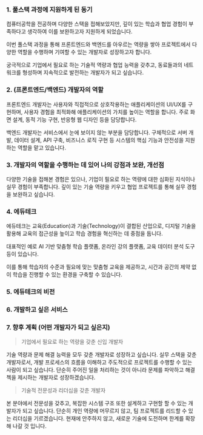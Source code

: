 ### 1. 풀스택 과정에 지원하게 된 동기
컴퓨터공학을 전공하며 다양한 스택을 접해보았지만, 깊이 있는 학습과 협업 경험이 부족하다고 생각하여 이를 보완하고자 지원하게 되었습니다.

이번 풀스택 과정을 통해 프론트엔드와 백엔드를 아우르는 역량을 쌓아 프로젝트에서 다양한 역할을 수행하며 기여할 수 있는 개발자로 성장하고자 합니다.

궁극적으로 기업에서 필요로 하는 기술적 역량과 협업 능력을 갖추고, 동료들과의 네트워크를 형성하며 지속적으로 발전하는 개발자가 되고 싶습니다.

### 2. (프론트엔드/백엔드) 개발자의 역할
프론트엔드 개발자는 사용자와 직접적으로 상호작용하는 애플리케이션의 UI/UX를 구현하며, 사용자 경험을 최적화해 애플리케이션의 가치를 높이는 역할을 합니다. 주로 화면 설계, 동적 기능 구현, 반응형 웹 디자인 등을 담당합니다.

백엔드 개발자는 서비스에서 눈에 보이지 않는 부분을 담당합니다. 구체적으로 서버 개발, 데이터 설계, API 구축, 비즈니스 로직 구현 등 시스템의 핵심 기능과 안전성을 지원하는 역할을 맡고 있습니다.

### 3. 개발자의 역할을 수행하는 데 있어 나의 강점과 보완, 개선점
다양한 기술을 접해본 경험은 있으나, 기업이 필요로 하는 역량에 대한 심화된 지식이나 실무 경험이 부족합니다. 깊이 있는 기술 역량을 키우고 협업 프로젝트를 통해 실무 경험을 보완하고 싶습니다.

### 4. 에듀테크
에듀테크는 교육(Education)과 기술(Technology)이 결합된 산업으로, 디지털 기술을 활용해 교육의 접근성을 높이고 학습 경험을 혁신하는 데 중점을 둡니다. 

대표적인 예로 AI 기반 맞춤형 학습 플랫폼, 온라인 강의 플랫폼, 교육 데이터 분석 도구 등이 있습니다. 

이를 통해 학습자의 수준과 필요에 맞는 맞춤형 교육을 제공하고, 시간과 공간의 제약 없이 학습을 진행할 수 있는 환경을 구축할 수 있습니다.

### 5. 에듀테크의 비전

### 6. 개발하고 싶은 서비스

### 7. 향후 계획 (어떤 개발자가 되고 싶은지)
> 기업에서 필요로 하는 역량을 갖춘 신입 개발자

기술 역량과 문제 해결 능력을 모두 갖춘 개발자로 성장하고 싶습니다. 실무 스택을 갖춘 개발자로서, 개발 프로세스의 흐름을 이해하고 주도적으로 프로젝트를 수행할 수 있는 사람이 되고 싶습니다. 단순히 주어진 일을 처리하는 것이 아니라 문제를 파악하고 해결첵을 제시하는 개발자로 성장하겠습니다.

> 기술적 전문성과 리더십을 갖춘 개발자

본 분야에서 전문성을 갖추고, 복잡한 시스템 구조 또한 설계하고 구현할 할 수 있는 개발자가 되고 싶습니다. 단순히 개인 역량에 머무르지 않고, 팀 프로젝트를 리드할 수 있는 리더십을 기르겠습니다. 현재에 안주하지 않고, 새로운 기술에 도전하며 한계를 확장해 나갈 것 입니다.